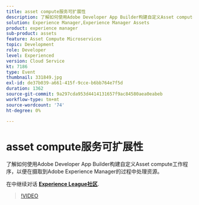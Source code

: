 ```yaml
---
title: asset compute服务可扩展性
description: 了解如何使用Adobe Developer App Builder构建自定义Asset compute工作程序，以便在摄取到Adobe Experience Manager的过程中处理资源。 此会话作为Adobe Developers Live内容活动的一部分提供。
solution: Experience Manager,Experience Manager Assets
product: experience manager
sub-product: assets
feature: Asset Compute Microservices
topic: Development
role: Developer
level: Experienced
version: Cloud Service
kt: 7186
type: Event
thumbnail: 331849.jpg
exl-id: de37b039-a661-415f-9cce-b6bb764e7f5d
duration: 1362
source-git-commit: 9a297cda953d4414131657f9ac84580aea0eabeb
workflow-type: tm+mt
source-wordcount: '74'
ht-degree: 0%

---
```


# asset compute服务可扩展性

了解如何使用Adobe Developer App Builder构建自定义Asset compute工作程序，以便在摄取到Adobe Experience Manager的过程中处理资源。

在中继续对话 **[Experience League社区](https://adobe.ly/36Yd3v6)**.

>[!VIDEO](https://video.tv.adobe.com/v/331849/?quality=12&learn=on&hidetitle=true)
